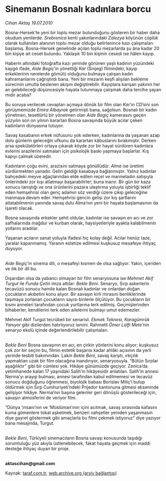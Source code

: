 # Sinemanın Bosnalı kadınlara borcu

*Cihan Aktaş 19.07.2010*

<div class="yazi"><p>Bosna-Hersek’te yeni bir toplu mezar bulunduğunu gösteren bir haber daha okudum yenilerde. <i>Srebrenica</i> kenti yakınlarındaki <i>Zalezya </i>köyünün çöplük olarak kullanılan alanının toplu mezar olduğu belirlenince kazı çalışmaları başlamış. Bosna-Hersek genelinde açılan toplu mezarlarda şu âna kadar 20 bin kişiye ait ceset bulundu. Yaklaşık 10 bin kişinin cesedi ise hâlen kayıp. </p>
<p>Haberin altındaki fotoğrafta kazı yerinde görünen yaşlı kadının yüzündeki kaygılı ifade, <i>Aide Begiç</i>’in yönettiği <i>Kar</i> (Snıjeg) filmindeki, kayıp erkeklerinin nerelerde gömülü olduğunu bulmaya çalışan kadın kahramanlarını çağrıştırdı bana. Yeni bir mezarın keşfi alışılan bekleme sürecinin umutla beslenen akışını değiştirebilir. Kayıplara karışan yakının her an gelebileceği düşüncesiyle hayata tutunmaya çalışmak daha tercihe şayan mıdır acaba? </p>
<p>Bu soruya verilecek cevapları açmaya dönük bir film olan <i>Kar</i>’ın CD’sini son görüşmemizde <i>Emira Albayrak</i> getirmişti bana, sağolsun. Bosnalı bir kadın yönetmen, tesettürlü bir yönetmen olan <i>Aide Begiç</i> kamerasını geçen yüzyılın son on yılının karartan Bosna savaşında büyük acılar çeken kadınların dünyasına tutuyor. </p>
<p>Savaş kasabanın erkek nüfusunu yok ederken, kadınlarına da yaşanan azap dolu günlerin geleceğin ufkunu da karartan kâbuslarını bırakmıştır. Derken arsa spekülatörleri ortaya çıkarak köyde zor bir hayat sürdüren kadınlara evlerini arazilerini satmaları için psikolojik baskı yapmaya başlarlar. Kış kapıyı çalmak üzeredir. </p>
<p>Kadınların çoğu evini, arazisini satmaya gönüllüdür. <i>Alma</i> ise üretimi sürdürmekten yanadır. Gelin geldiği kasabaya bağlanmıştır. Yalnız kadınlar bahçedeki meyve ağaçlarından elde edilen reçel ve marmeladın satışıyla önlerindeki zor kışı atlatmayı başarabilirler; buna inanır. Bir gün bir kaza sonucu tanıştığı ve ona ürünlerini pazara ulaştırma yoluyla işbirliği teklif eden hemşehrisi olan genç adamın söz verdiği üzere çıkıp geleceğine inanmaya devam eder. Hemşehrisi gencin gelişi zor kış şartlarını atlatabilmenin yanında savaş dulu Alma’nın yeni bir hayata başlamasının da işareti olacak.</p>
<p>Bosna savaşında erkekler şehit oldular, kadınlar ise savaşın en acı ve zor safhalarında mağdur ve kurban olarak, haysiyetleriyle ayakta kalabilmenin yollarını aradılar.</p>
<p>Yaşanan acıların sanat yoluyla ifadesi hiç kolay değil. Acılar henüz taze, yaralar kapanmamış. Yaranın estetize edilmesi kuşkusuz mesafeye ihtiyaç duyuyor.</p>
<p><i><br/>Aide Begiç</i>’in sinema dili, o mesafeyi kısmen de olsa sağlıyor. Yakın, içeriden ve ılık bir dil bu.</p>
<p>Dışarıdan olsa da yabancı olmayan bir film senaryosuna ise <i>Mehmet Akif Turgut</i> ile <i>Funda Çetin</i> imza attılar: <i>Bekle Beni</i>. Senaryo, Sırp askerlerin tecavüzü sonucu hamile kalan Bosnalı kadınlar ve onlardan doğan çocukların akıbetini konu alıyor. Bir savaşın kirli mirasını benliklerinde taşımaya zorlanan çocukların sayısı binlerle ölçülüyor. Bu çocukların bir kısmı anneleri tarafından çocuk yurtlarına terk edilmiş. Geçmişlerinden bihaberler, kendilerini terk eden ailelerini bulmayı umut edemezler. </p>
<p>Mehmet Akif Turgut tecrübeli bir senarist. <i>Ekmek Teknesi, Karagümrük Yanıyor</i> gibi dizilerden hatırlıyoruz ismini. Rahmetli <i>Ömer Lütfi Mete</i>’nin senaryo ekolü içinde değerlendirilebilir çalışmaları. </p>
<p><i><br/>Bekle Beni</i> Bosna savaşının en acı, en çirkin yönlerini konu alıyor; kuşkusuz çok zor bir seçim bu, filmin estetik başarısı kadar ahlâki açısının da yerli yerinde tesbiti bakımından. Lakin <i>Bekle Beni</i>, savaş karşıtı, ırkçılık yapmaktan uzak bir film olacağına inandırıyor, senaryosuyla. “Bütün Sırplar aşağılıktır” gibi bir cümlesi yok. Hikâye günümüzde geçiyor. Zenica’da yetimhanede kalan 17 yaşındaki Salih’in hikâyesidir anlatılan. Salih’in annesi Nerma’yı arayıp bulması, annesi tarafından kabul edilmemesi ve tecavüz sonucu doğduğunu öğrenmesi, biyolojik babası Borislav Miliç’i bulup öldürmek için Sırp Cumhuriyeti’ndeki Prijedor kantonuna gitmesi ekseninde gelişiyor hikâye. Nerma’nın başına gelenler geri dönüşlü gösterileceği için, savaşın atmosferini de veriyor film. </p>
<p>“Dünya ‘insanı’nın ve ‘Müslüman’ının içini acıtmak, savaş sırasında kafasını kuma gömenlere tokat aşketmek, benzeri vahşetler yeniden yaşanmasın diye gayret göstermek gibi amaçlarla bu filmi çekmek istiyoruz” diye yazıyor bana mesajında, Turgut. </p>
<p><i><br/>Bekle Beni</i>, Türkiyeli sinemacıların Bosna savaşı konusunda taşıdığı sorumluluğu yüz akıyla üstlenebilecek, fakat hayata geçmek için maddi desteğe ihtiyaç duyan bir proje. </p>
<p><b><br/>aktascihan@gmail.com</b></p></div>

Kaynak: [taraf.com.tr](http://www.taraf.com.tr:80/cihan-aktas/makale-sinemanin-bosnali-kadinlara-borcu.htm), [web.archive.org (arşiv bağlantısı)](http://web.archive.org/web/20100720220017/http://www.taraf.com.tr:80/cihan-aktas/makale-sinemanin-bosnali-kadinlara-borcu.htm)
